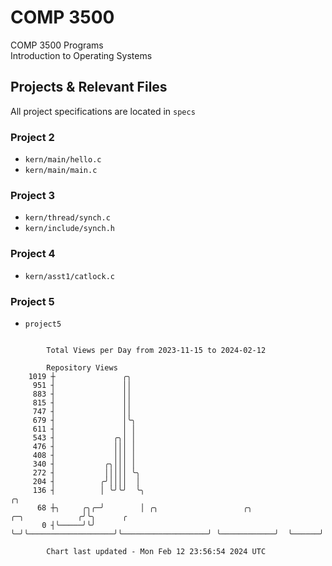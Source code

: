 # COMP 3500
COMP 3500 Programs  
Introduction to Operating Systems  
## Projects & Relevant Files
All project specifications are located in `specs`
### Project 2
- `kern/main/hello.c`
- `kern/main/main.c`
### Project 3
- `kern/thread/synch.c`
- `kern/include/synch.h`
### Project 4
- `kern/asst1/catlock.c`
### Project 5
- `project5`

```

        Total Views per Day from 2023-11-15 to 2024-02-12

        Repository Views
    1019 ┼               ╭╮
     951 ┤               ││
     883 ┤               ││
     815 ┤               ││
     747 ┤               ││
     679 ┤               │╰╮
     611 ┤               │ │
     543 ┤             ╭╮│ │
     476 ┤             │││ │
     408 ┤             │││ │
     340 ┤           ╭╮│││ │
     272 ┤           │││││ ╰╮
     204 ┤          ╭╯││││  │
     136 ┤          │ ╰╯╰╯  ╰╮                                                           ╭╮
      68 ┼╮     ╭╮╭─╯        │ ╭╮                   ╭╮                   ╭─╮            ╭╯╰╮      ╭
       0 ┤╰─────╯╰╯          ╰─╯╰───────────────────╯╰───────────────────╯ ╰────────────╯  ╰──────╯

        Chart last updated - Mon Feb 12 23:56:54 2024 UTC
        
```
